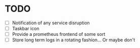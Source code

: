 # TODO
- [ ] Notification of any service disruption
- [ ] Taskbar icon
- [ ] Provide a prometheus frontend of some sort
- [ ] Store long term logs in a rotating fashion... Or maybe don't
